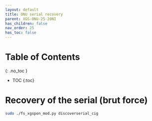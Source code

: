```yaml
---
layout: default 
title: ONU serial recovery
parent: XGS-ONU-25-20NI
has_children: false
nav_order: 25
has_toc: false
---
```


# Table of Contents
{: .no_toc }

- TOC
{:toc}

# Recovery of the serial (brut force)

```bash
sudo ./fs_xgspon_mod.py discoverserial_cig
```
